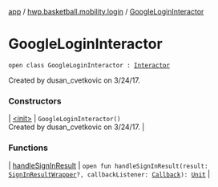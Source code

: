 [app](../../index.md) / [hwp.basketball.mobility.login](../index.md) / [GoogleLoginInteractor](.)

# GoogleLoginInteractor

`open class GoogleLoginInteractor : `[`Interactor`](../-login-contract/-interactor/index.md)

Created by dusan_cvetkovic on 3/24/17.

### Constructors

| [&lt;init&gt;](-init-.md) | `GoogleLoginInteractor()`<br>Created by dusan_cvetkovic on 3/24/17. |

### Functions

| [handleSignInResult](handle-sign-in-result.md) | `open fun handleSignInResult(result: `[`SignInResultWrapper`](../../hwp.basketball.mobility.login.google.signin/-sign-in-result-wrapper/index.md)`?, callbackListener: `[`Callback`](../-login-contract/-interactor/-callback/index.md)`): `[`Unit`](https://kotlinlang.org/api/latest/jvm/stdlib/kotlin/-unit/index.html) |

